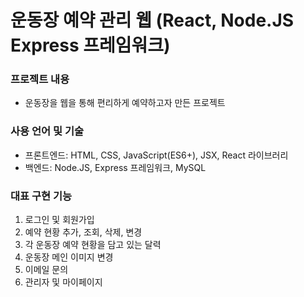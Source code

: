 # 운동장 예약 관리 웹 (React, Node.JS Express 프레임워크)


### 프로젝트 내용
- 운동장을 웹을 통해 편리하게 예약하고자 만든 프로젝트

### 사용 언어 및 기술
- 프론트엔드: HTML, CSS, JavaScript(ES6+), JSX, React 라이브러리
- 백엔드: Node.JS, Express 프레임워크, MySQL

### 대표 구현 기능
1. 로그인 및 회원가입
2. 예약 현황 추가, 조회, 삭제, 변경
3. 각 운동장 예약 현황을 담고 있는 달력
4. 운동장 메인 이미지 변경
5. 이메일 문의
6. 관리자 및 마이페이지

